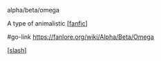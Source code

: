 alpha/beta/omega

A type of animalistic [[fanfic]]

#go-link https://fanlore.org/wiki/Alpha/Beta/Omega

 [[slash]]

[//begin]: # "Autogenerated link references for markdown compatibility"
[fanfic]: fanfic.md "fanfic"
[slash]: slash.md "slash"
[//end]: # "Autogenerated link references"